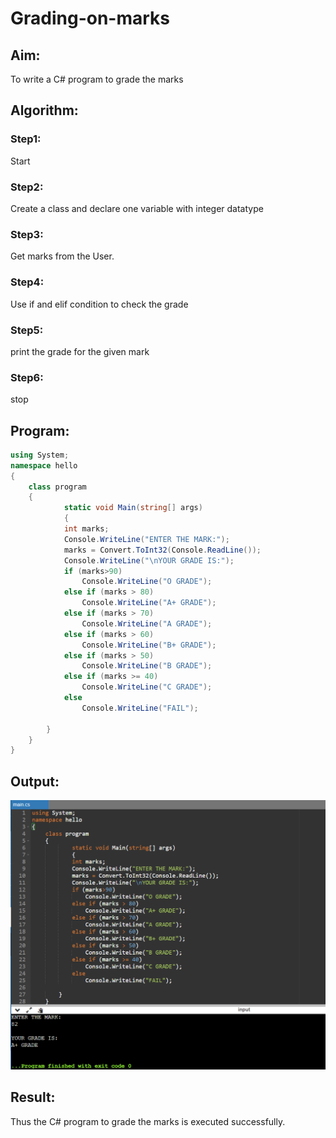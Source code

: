 # Grading-on-marks

## Aim:
To write a C# program to grade the marks

## Algorithm:
### Step1:

Start<br/>

### Step2:

Create a class and declare one variable with integer datatype<br/>

### Step3:

Get marks from the User.<br/>

### Step4:

Use if and elif condition to check the grade<br/>

### Step5:

print the grade for the given mark<br/>

### Step6:

stop<br/>

## Program:
```c#
using System;
namespace hello
{
    class program
    {
            static void Main(string[] args)
            {
            int marks;
            Console.WriteLine("ENTER THE MARK:");
            marks = Convert.ToInt32(Console.ReadLine());
            Console.WriteLine("\nYOUR GRADE IS:");
            if (marks>90)
                Console.WriteLine("O GRADE");
            else if (marks > 80)
                Console.WriteLine("A+ GRADE");
            else if (marks > 70)
                Console.WriteLine("A GRADE");
            else if (marks > 60)
                Console.WriteLine("B+ GRADE");
            else if (marks > 50)
                Console.WriteLine("B GRADE");
            else if (marks >= 40)
                Console.WriteLine("C GRADE");
            else
                Console.WriteLine("FAIL");

        }
    }
}
```

## Output:

![image](https://github.com/veerapallijanith/Grading-on-marks/blob/main/c3.png)

## Result:
Thus the C# program to grade the marks is executed successfully.
